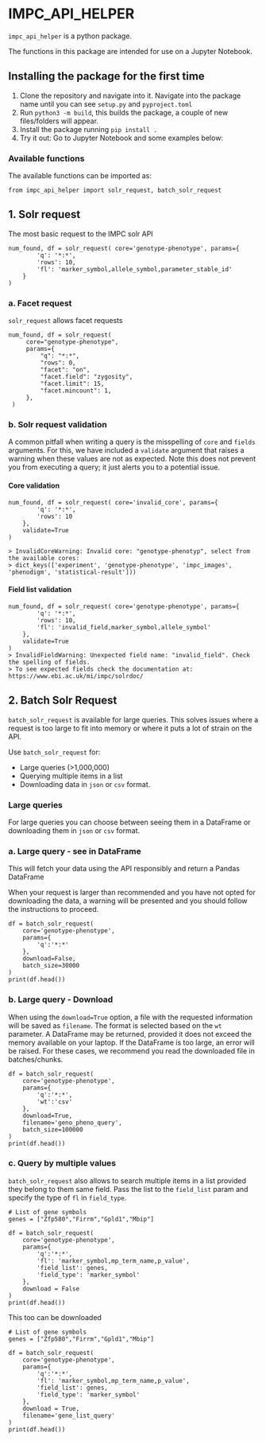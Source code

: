 # IMPC_API_HELPER
`impc_api_helper` is a python package.

The functions in this package are intended for use on a Jupyter Notebook.

## Installing the package for the first time
1. Clone the repository and navigate into it. Navigate into the package name until you can see `setup.py` and `pyproject.toml`
2. Run `python3 -m build`, this builds the package, a couple of new files/folders will appear.
3. Install the package running `pip install .`
4. Try it out: Go to Jupyter Notebook and some examples below:

### Available functions
The available functions can be imported as:

```
from impc_api_helper import solr_request, batch_solr_request
```

## 1. Solr request
The most basic request to the IMPC solr API
```
num_found, df = solr_request( core='genotype-phenotype', params={
        'q': '*:*',
        'rows': 10, 
        'fl': 'marker_symbol,allele_symbol,parameter_stable_id'
    }
)
```

### a. Facet request
`solr_request` allows facet requests

```
num_found, df = solr_request(
     core="genotype-phenotype",
     params={
         "q": "*:*",
         "rows": 0,
         "facet": "on",
         "facet.field": "zygosity",
         "facet.limit": 15,
         "facet.mincount": 1,
     },
 )
```

### b. Solr request validation
A common pitfall when writing a query is the misspelling of `core` and `fields` arguments. For this, we have included a `validate` argument that raises a warning when these values are not as expected. Note this does not prevent you from executing a query; it just alerts you to a potential issue.


#### Core validation
```
num_found, df = solr_request( core='invalid_core', params={
        'q': '*:*',
        'rows': 10
    },
    validate=True
)

> InvalidCoreWarning: Invalid core: "genotype-phenotyp", select from the available cores:
> dict_keys(['experiment', 'genotype-phenotype', 'impc_images', 'phenodigm', 'statistical-result']))
```

#### Field list validation
```
num_found, df = solr_request( core='genotype-phenotype', params={
        'q': '*:*',
        'rows': 10,
        'fl': 'invalid_field,marker_symbol,allele_symbol'
    },
    validate=True
)
> InvalidFieldWarning: Unexpected field name: "invalid_field". Check the spelling of fields.
> To see expected fields check the documentation at: https://www.ebi.ac.uk/mi/impc/solrdoc/
```

## 2. Batch Solr Request
`batch_solr_request` is available for large queries. This solves issues where a request is too large to fit into memory or where it puts a lot of strain on the API. 

Use `batch_solr_request` for:
- Large queries (>1,000,000)
- Querying multiple items in a list
- Downloading data in `json` or `csv` format.

### Large queries
For large queries you can choose between seeing them in a DataFrame or downloading them in `json` or `csv` format.

### a. Large query - see in DataFrame
This will fetch your data using the API responsibly and return a Pandas DataFrame

When your request is larger than recommended and you have not opted for downloading the data, a warning will be presented and you should follow the instructions to proceed.

```
df = batch_solr_request(
    core='genotype-phenotype',
    params={
        'q':'*:*'
    },
    download=False,
    batch_size=30000
)
print(df.head())
```

### b. Large query - Download
When using the `download=True` option, a file with the requested information will be saved as `filename`. The format is selected based on the `wt` parameter.
A DataFrame may be returned, provided it does not exceed the memory available on your laptop. If the DataFrame is too large, an error will be raised. For these cases, we recommend you read the downloaded file in batches/chunks.  

```
df = batch_solr_request(
    core='genotype-phenotype',
    params={
        'q':'*:*',
        'wt':'csv'
    },
    download=True,
    filename='geno_pheno_query',
    batch_size=100000
)
print(df.head())
```

### c. Query by multiple values
`batch_solr_request` also allows to search multiple items in a list provided they belong to them same field.
Pass the list to the `field_list` param and specify the type of `fl` in `field_type`.

```
# List of gene symbols
genes = ["Zfp580","Firrm","Gpld1","Mbip"]

df = batch_solr_request(
    core='genotype-phenotype',
    params={
        'q':'*:*',
        'fl': 'marker_symbol,mp_term_name,p_value',
        'field_list': genes,
        'field_type': 'marker_symbol'
    },
    download = False
)
print(df.head())
```
This too can be downloaded

```
# List of gene symbols
genes = ["Zfp580","Firrm","Gpld1","Mbip"]

df = batch_solr_request(
    core='genotype-phenotype',
    params={
        'q':'*:*',
        'fl': 'marker_symbol,mp_term_name,p_value',
        'field_list': genes,
        'field_type': 'marker_symbol'
    },
    download = True,
    filename='gene_list_query'
)
print(df.head())
```



